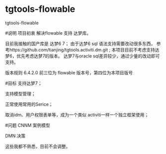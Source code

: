# tgtools-flowable
tgtools-flowable

#说明
项目初衷
解决flowable 支持 达梦库。

目前我接触的国产库是 达梦6 7；
由于达梦6 sql 语法支持需要改动很多东西，
参考https://github.com/tianjing/tgtools.activiti.dm.git ;
本项目目前不考虑支持达梦6，优先考虑达梦7的版本。
达梦7与oracle sql差异较少，通过少量的改动即可支持。

版本规则 6.4.2.0 前三位为 flowable 版本号，第四位为本项目版号

#目标
支持达梦7；

支持模型管理；

正常使用常用的Serice；

取消idm、用户权限表单等，成为一个类似 activiti一样一个独立框架使用；

#问题
CNNM 案例模型

DMN 决策

这些我都不熟悉，目前不会调整。
